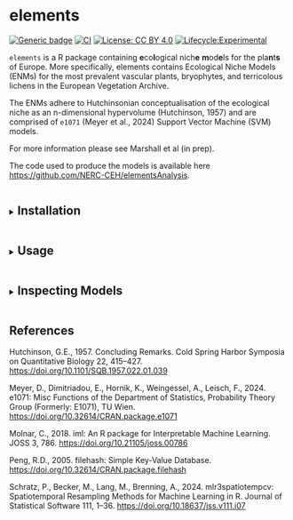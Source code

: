 
<!-- README.md is generated from README.Rmd. Please edit that file -->

# elements

<!-- badges: start -->

[![Generic
badge](https://img.shields.io/badge/Version-0.0.1-green.svg)]()
[![CI](https://github.com/NERC-CEH/elements/actions/workflows/ci.yml/badge.svg?branch=main)](https://github.com/NERC-CEH/elements/actions/workflows/ci.yml?query=branch%3Amain)
[![License: CC BY
4.0](https://img.shields.io/badge/License-LGPL%203.0-lightgrey.svg)](https://opensource.org/license/lgpl-3-0)
[![Lifecycle:Experimental](https://img.shields.io/badge/Lifecycle-Experimental-339999)]()
<!-- badges: end -->

`elements` is a R package containing **e**co**l**ogical nich**e**
**m**od**e**ls for the pla**n**t**s** of Europe. More specifically,
elements contains Ecological Niche Models (ENMs) for the most prevalent
vascular plants, bryophytes, and terricolous lichens in the European
Vegetation Archive.

The ENMs adhere to Hutchinsonian conceptualisation of the ecological
niche as an n-dimensional hypervolume (Hutchinson, 1957) and are
comprised of `e1071` (Meyer et al., 2024) Support Vector Machine (SVM)
models.

For more information please see Marshall et al (in prep).

The code used to produce the models is available here
<https://github.com/NERC-CEH/elementsAnalysis>.

<details>
<summary>
<h2 style="display:inline-block">
Installation
</h2>
</summary>

You can install the development version of elements from Github with:

``` r
if(!require("remotes")) install.packages("remotes")
remotes::install_github("NERC-CEH/elements")
```

Note: `elements` has two dependencies, `e1071` and `filehash`, which
must also be installed.

</details>
<details>
<summary>
<h2 style="display:inline-block">
Usage
</h2>
</summary>

### Retrieving models

Due to the total size of the 128 ENMs currently included in `elements`
the ENMs are not exported in a .rda object. Instead they are made
available through a `filehash` (Peng, 2005) database, which provides
access to the ENMs without loading all models into memory. To access the
ENMs a connection to this database must be initialised using
`elements::startup`.

``` r
elements::startup()

model <- OccModels[["stellaria_graminea"]]
```

    #> 
    #> Call:
    #> svm(formula = Presence ~ L + M + N + R + S + SD + GP + bio05 + bio06 + 
    #>     bio16 + bio17, data = data, type = "C-classification", probability = TRUE)
    #> 
    #> 
    #> Parameters:
    #>    SVM-Type:  C-classification 
    #>  SVM-Kernel:  radial 
    #>        cost:  0.1 
    #> 
    #> Number of Support Vectors:  15039

### Using the models

The raw ENMs retrieved using the method above can be used as regular
`e1071` SVM model objects. Alternatively, the helper function
`elements::predict_occ_taxon` retrieves a model using the method above,
generates predictions, and formats the results as a data frame.

``` r
results <- elements::predict_occ_taxon(taxon = "stellaria_graminea", predictors = elements::ExampleData1, pa = "Present", dp = 2, append_predictors = FALSE)
```

    #>   Present
    #> 1    0.00
    #> 2    0.40
    #> 3    0.26
    #> 4    0.74
    #> 5    0.06
    #> 6    0.02

An additional helper function `elements::predict_occ` can generate
predictions for multiple taxa, by either specifing the taxa to model in
the ‘taxa_codes’ argument, or by setting ‘taxa_codes’ to NULL and
including an additional column in the predictors data frame named
‘taxon_code’.

``` r
results <- elements::predict_occ(taxa_codes = NULL, predictors = elements::ExampleData2, pa = "Present", dp = 2, append_predictors = FALSE)
```

    #>     Present         taxon_code
    #> 201    0.01 silene_flos-cuculi
    #> 202    0.01 silene_flos-cuculi
    #> 203    0.00 silene_flos-cuculi
    #> 204    0.01 silene_flos-cuculi
    #> 205    0.00 silene_flos-cuculi
    #> 206    0.97 silene_flos-cuculi

``` r
results <- elements::predict_occ(taxa_codes = c("stellaria_graminea", "silene_flos-cuculi"), predictors = elements::ExampleData1, pa = "Present", dp = 2, append_predictors = FALSE)
```

    #>   Present         taxon_code
    #> 1    0.00 stellaria_graminea
    #> 2    0.40 stellaria_graminea
    #> 3    0.26 stellaria_graminea
    #> 4    0.74 stellaria_graminea
    #> 5    0.06 stellaria_graminea
    #> 6    0.02 stellaria_graminea

### Shutting down

At the end of the analyis run `elements::shutdown` to close the
connection to the filehash database.

``` r
elements::shutdown()
```

</details>
<details>
<summary>
<h2 style="display:inline-block">
Inspecting Models
</h2>
</summary>

Several datasets are available to examine the ENM model performance and
aid in model interpretation.

The performance measures can be retrieved from the
`elements::PerformanceMeasures` object; for example, below the balanced
accuracy from the random holdout sample and the model tuning
spatio-temporal cross-validation (Schratz et al., 2024) are displayed.

``` r
pm <- elements::PerformanceMeasures

pm_taxon <- pm[pm[["taxon_code"]] == "stellaria_graminea", c(1, 7, 8)]
```

    #>           taxon_code Holdout.BalancedAccuracy STCV.BalancedAccuracy
    #> 4 stellaria_graminea                0.8427822             0.8439437

The marginal effects of an ENM, in the form of Partial Dependency
Profile (PDP) and Accumulated Local Effect (ALE) plots (Molnar, 2018)
can also be viewed using the `elements::plot_me` function.

``` r
elements::plot_me(taxon = "stellaria_graminea", 
                  me_type = "ale", 
                  free_y = FALSE, 
                  presences = TRUE,
                  vars = c("L", "M", "N", "R", "S", "SD", "GP", "bio05", "bio06", "bio16", "bio17"))
```

<img src="man/figures/README-me_plot_print-1.png" width="100%" />

</details>

## References

Hutchinson, G.E., 1957. Concluding Remarks. Cold Spring Harbor Symposia
on Quantitative Biology 22, 415–427.
<https://doi.org/10.1101/SQB.1957.022.01.039>

Meyer, D., Dimitriadou, E., Hornik, K., Weingessel, A., Leisch, F.,
2024. e1071: Misc Functions of the Department of Statistics, Probability
Theory Group (Formerly: E1071), TU Wien.
<https://doi.org/10.32614/CRAN.package.e1071>

Molnar, C., 2018. iml: An R package for Interpretable Machine Learning.
JOSS 3, 786. <https://doi.org/10.21105/joss.00786>

Peng, R.D., 2005. filehash: Simple Key-Value Database.
<https://doi.org/10.32614/CRAN.package.filehash>

Schratz, P., Becker, M., Lang, M., Brenning, A., 2024. mlr3spatiotempcv:
Spatiotemporal Resampling Methods for Machine Learning in R. Journal of
Statistical Software 111, 1–36. <https://doi.org/10.18637/jss.v111.i07>
